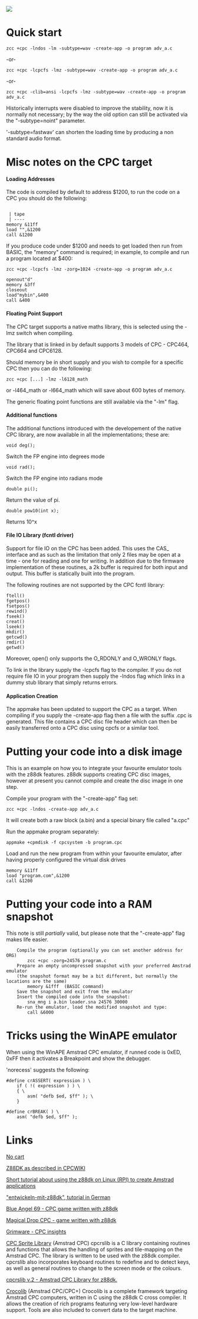 ![](images/platform/amstrad_cpc.jpg)


# Quick start


    zcc +cpc -lndos -lm -subtype=wav -create-app -o program adv_a.c

-or-

    zcc +cpc -lcpcfs -lmz -subtype=wav -create-app -o program adv_a.c

-or-

    zcc +cpc -clib=ansi -lcpcfs -lmz -subtype=wav -create-app -o program adv_a.c

Historically interrupts were disabled to improve the stability, now it is normally not necessary; by the way the old option can still be activated via the "-subtype=noint" parameter.

'-subtype=fastwav' can shorten the loading time by producing a non standard audio format.

# Misc notes on the CPC target

#### Loading Addresses

The code is compiled by default to address $1200, to run the code on a CPC you should do the following:

```

 | tape
 | ----
memory &11ff
load "",&1200
call &1200

```


If you produce code under $1200 and needs to get loaded then run from BASIC, the "memory" command is required; in example, to compile and run a program located at $400:

```
zcc +cpc -lcpcfs -lmz -zorg=1024 -create-app -o program adv_a.c
```

```
openout"d"
memory &3ff
closeout
load"mybin",&400
call &400
```

#### Floating Point Support

The CPC target supports a native maths library, this is selected using the -lmz switch when compiling.

The library that is linked in by default supports 3 models of CPC - CPC464, CPC664 and CPC6128. 

Should memory be in short supply and you wish to compile for a specific CPC then you can do the following:

```
zcc +cpc [...] -lmz -l6128_math
```

or -l464_math or -l664_math which will save about 600 bytes of memory.

The generic floating point functions are still available via the "-lm" flag.



#### Additional functions

The additional functions introduced with the developement of the native CPC library, are now available in all the implementations; these are:

```
void deg();
```

Switch the FP engine into degrees mode

```
void rad();
```
Switch the FP engine into radians mode

```
double pi();
```

Return the value of pi.

```
double pow10(int x);
```

Returns 10^x




#### File IO Library (fcntl driver)

Support for file IO on the CPC has been added. This uses the CAS_ interface
and as such as the limitation that only 2 files may be open at a time -
one for reading and one for writing. In addition due to the firmware
implementation of these routines, a 2k buffer is required for both input
and output. This buffer is statically built into the program.

The following routines are not supported by the CPC fcntl library:

```
ftell()
fgetpos()
fsetpos()
rewind()
fseek()
creat()
lseek()
mkdir()
getcwd()
rmdir()
getwd()
```

Moreover, open() only supports the O_RDONLY and O_WRONLY flags.

To link in the library supply the -lcpcfs flag to the compiler. If you do
not require file IO in your program then supply the -lndos flag which 
links in a dummy stub library that simply returns errors.


#### Application Creation

The appmake has been updated to support the CPC as a target. When compiling if you supply the -create-app flag then a file with the suffix .cpc is generated.  This file contains a CPC disc file header which can then be easily transferred onto a CPC disc using cpcfs or a similar tool.


# Putting your code into a disk image

This is an example on how you to integrate your favourite emulator tools with the z88dk features. z88dk supports creating CPC disc images, however at present you cannot compile and create the disc image in one step.

Compile your program with the "-create-app" flag set:

    zcc +cpc -lndos -create-app adv_a.c

It will create both a raw block (a.bin) and a special binary file called "a.cpc"

Run the appmake program separately:

    appmake +cpmdisk -f cpcsystem -b program.cpc

Load and run the new program from within your favourite emulator, after having properly configured the virtual disk drives

    memory &11ff
    load "program.com",&1200
    call &1200


# Putting your code into a RAM snapshot

This note is still *partially* valid, but please note that the "-create-app" flag makes life easier.

```
	Compile the program (optionally you can set another address for ORG)
		zcc +cpc -zorg=24576 program.c
	Prepare an empty uncompressed snapshot with your preferred Amstrad emulator 
	(the snapshot format may be a bit different, but normally the locations are the same)
		memory &1fff  (BASIC command)
	Save the snapshot and exit from the emulator
	Insert the compiled code into the snapshot:
		sna_mng i a.bin loader.sna 24576 30000
	Re-run the emulator, load the modified snapshot and type:
		call &6000
```


# Tricks using the WinAPE emulator

When using the WinAPE Amstrad CPC emulator, if runned code is 0xED, 0xFF then it activates a Breakpoint and show the debugger.

'norecess' suggests the following:

	
	#define crASSERT( expression ) \
	    if ( !( expression ) ) \
	    { \
	        asm( "defb $ed, $ff" ); \
	    }
	
	#define crBREAK( ) \
	    asm( "defb $ed, $ff" );

# Links

[No cart](https://www.genesis8bit.fr/archives/index.php?news_id=744)

[Z88DK as described in CPCWIKI](http://www.cpcwiki.eu/index.php/Z88DK)

[Short tutorial about using the z88dk on Linux (RPI) to create Amstrad applications](http://scruss.com/blog/2012/09/29/sometimes-things-do-not-go-exactly-as-planned-c-development-for-amstrad-cpc-on-raspberry-pi/)

["entwickeln-mit-z88dk", tutorial in German](http://www.octoate.de/wp/articles/german/entwickeln-mit-z88dk/)

[Blue Angel 69 - CPC game written with z88dk](http://blueangel69.cpc-live.com/)

[Magical Drop CPC - game written with z88dk](http://www.cpcmania.com/NewGames/MagicalDropCPC/MagicalDropCPC.htm)

[Grimware - CPC insights](http://www.grimware.org/doku.php)

[CPC Sprite Library](http://www.amstrad.es/programacion/c/) (Amstrad CPC) cpcrslib is a C library containing routines and functions that allows the handling of sprites and tile-mapping on the Amstrad CPC. The library is written to be used with the z88dk compiler. cpcrslib also incorporates keyboard routines to redefine and to detect keys, as well as general routines to change to the screen mode or the colours.

[cpcrslib v.2 - Amstrad CPC Library for z88dk.](http://code.google.com/p/cpcrslib/)

[Crocolib](http://crococode.free.fr/pages/_crocolib.php) (Amstrad CPC/CPC+) Crocolib is a complete framework targeting Amstrad CPC computers, written in C using the z88dk C cross compiler. It allows the creation of rich programs featuring very low-level hardware support. Tools are also included to convert data to the target machine.
